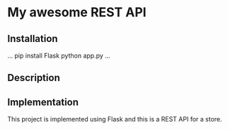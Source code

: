 # My awesome REST API

## Installation

...
pip install Flask
python app.py
...

## Description

## Implementation
This project is implemented using Flask and this is a REST API for a store.
